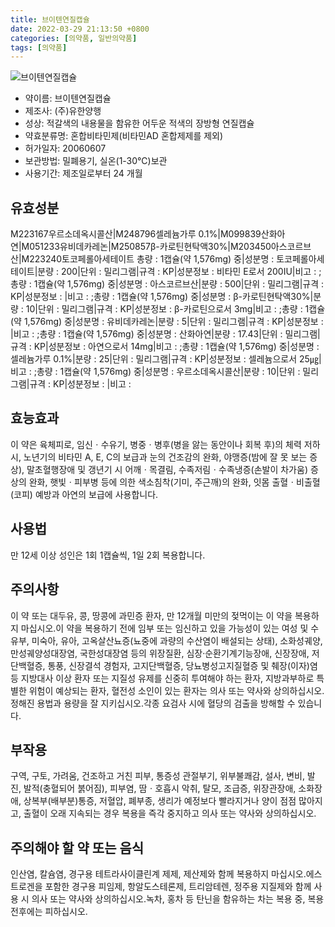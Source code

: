 ```yaml
---
title: 브이텐연질캡슐
date: 2022-03-29 21:13:50 +0800
categories: [의약품, 일반의약품]
tags: [의약품]
---
```

![브이텐연질캡슐](https://nedrug.mfds.go.kr/pbp/cmn/itemImageDownload/147428307461400176)

- 약이름: 브이텐연질캡슐
- 제조사: (주)유한양행
- 성상: 적갈색의 내용물을 함유한 어두운 적색의 장방형 연질캡슐
- 약효분류명: 혼합비타민제(비타민AD 혼합제제를 제외)
- 허가일자: 20060607
- 보관방법: 밀폐용기, 실온(1-30℃)보관
- 사용기간: 제조일로부터 24 개월
## 유효성분
M223167우르소데옥시콜산|M248796셀레늄가루 0.1%|M099839산화아연|M051233유비데카레논|M250857β-카로틴현탁액30%|M203450아스코르브산|M223240토코페롤아세테이트
총량 : 1캡슐(약 1,576mg) 중|성분명 : 토코페롤아세테이트|분량 : 200|단위 : 밀리그램|규격 : KP|성분정보 : 비타민 E로서 200IU|비고 : ;총량 : 1캡슐(약 1,576mg) 중|성분명 : 아스코르브산|분량 : 500|단위 : 밀리그램|규격 : KP|성분정보 : |비고 : ;총량 : 1캡슐(약 1,576mg) 중|성분명 : β-카로틴현탁액30%|분량 : 10|단위 : 밀리그램|규격 : KP|성분정보 : β-카로틴으로서 3mg|비고 : ;총량 : 1캡슐(약 1,576mg) 중|성분명 : 유비데카레논|분량 : 5|단위 : 밀리그램|규격 : KP|성분정보 : |비고 : ;총량 : 1캡슐(약 1,576mg) 중|성분명 : 산화아연|분량 : 17.43|단위 : 밀리그램|규격 : KP|성분정보 : 아연으로서 14mg|비고 : ;총량 : 1캡슐(약 1,576mg) 중|성분명 : 셀레늄가루 0.1%|분량 : 25|단위 : 밀리그램|규격 : KP|성분정보 : 셀레늄으로서 25㎍|비고 : ;총량 : 1캡슐(약 1,576mg) 중|성분명 : 우르소데옥시콜산|분량 : 10|단위 : 밀리그램|규격 : KP|성분정보 : |비고 :
## 효능효과
이 약은 육체피로, 임신ㆍ수유기, 병중ㆍ병후(병을 앓는 동안이나 회복 후)의 체력 저하 시, 노년기의 비타민 A, E, C의 보급과 눈의 건조감의 완화, 야맹증(밤에 잘 못 보는 증상), 말초혈행장애 및 갱년기 시 어깨ㆍ목결림, 수족저림ㆍ수족냉증(손발이 차가움) 증상의 완화, 햇빛ㆍ피부병 등에 의한 색소침착(기미, 주근깨)의 완화, 잇몸 출혈ㆍ비출혈(코피) 예방과 아연의 보급에 사용합니다.
## 사용법
만 12세 이상 성인은 1회 1캡슐씩, 1일 2회 복용합니다.
## 주의사항
이 약 또는 대두유, 콩, 땅콩에 과민증 환자, 만 12개월 미만의 젖먹이는 이 약을 복용하지 마십시오.이 약을 복용하기 전에 임부 또는 임신하고 있을 가능성이 있는 여성 및 수유부, 미숙아, 유아, 고옥살산뇨증(뇨중에 과량의 수산염이 배설되는 상태), 소화성궤양, 만성궤양성대장염, 국한성대장염 등의 위장질환, 심장·순환기계기능장애, 신장장애, 저단백혈증, 통풍, 신장결석 경험자, 고지단백혈증, 당뇨병성고지질혈증 및 췌장(이자)염 등 지방대사 이상 환자 또는 지질성 유제를 신중히 투여해야 하는 환자, 지방과부하로 특별한 위험이 예상되는 환자, 혈전성 소인이 있는 환자는 의사 또는 약사와 상의하십시오.정해진 용법과 용량을 잘 지키십시오.각종 요검사 시에 혈당의 검출을 방해할 수 있습니다.
## 부작용
구역, 구토, 가려움, 건조하고 거친 피부, 통증성 관절부기, 위부불쾌감, 설사, 변비, 발진, 발적(충혈되어 붉어짐), 피부염, 땀ㆍ호흡시 악취, 탈모, 조급증, 위장관장애, 소화장애, 상복부(배부분)통증, 저혈압, 폐부종, 생리가 예정보다 빨라지거나 양이 점점 많아지고, 출혈이 오래 지속되는 경우 복용을 즉각 중지하고 의사 또는 약사와 상의하십시오.
## 주의해야 할 약 또는 음식
인산염, 칼슘염, 경구용 테트라사이클린계 제제, 제산제와 함께 복용하지 마십시오.에스트로겐을 포함한 경구용 피임제, 항알도스테론제, 트리암테렌, 정주용 지질제와 함께 사용 시 의사 또는 약사와 상의하십시오.녹차, 홍차 등 탄닌을 함유하는 차는 복용 중, 복용 전후에는 피하십시오.
